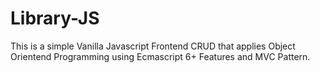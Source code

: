 # Library-JS
This is a simple Vanilla Javascript Frontend CRUD that applies Object Orientend Programming using Ecmascript 6+ Features and MVC Pattern.
